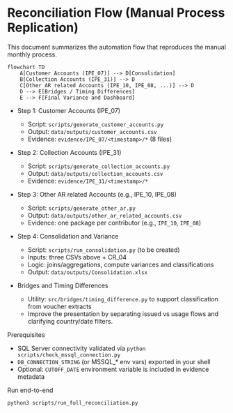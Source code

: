 # Reconciliation Flow (Manual Process Replication)

This document summarizes the automation flow that reproduces the manual monthly process.

```mermaid
flowchart TD
    A[Customer Accounts (IPE_07)] --> D[Consolidation]
    B[Collection Accounts (IPE_31)] --> D
    C[Other AR related Accounts (IPE_10, IPE_08, ...)] --> D
    D --> E[Bridges / Timing Differences]
    E --> F[Final Variance and Dashboard]
```

- Step 1: Customer Accounts (IPE_07)
  - Script: `scripts/generate_customer_accounts.py`
  - Output: `data/outputs/customer_accounts.csv`
  - Evidence: `evidence/IPE_07/<timestamp>/*` (8 files)

- Step 2: Collection Accounts (IPE_31)
  - Script: `scripts/generate_collection_accounts.py`
  - Output: `data/outputs/collection_accounts.csv`
  - Evidence: `evidence/IPE_31/<timestamp>/*`

- Step 3: Other AR related Accounts (e.g., IPE_10, IPE_08)
  - Script: `scripts/generate_other_ar.py`
  - Output: `data/outputs/other_ar_related_accounts.csv`
  - Evidence: one package per contributor (e.g., `IPE_10`, `IPE_08`)

- Step 4: Consolidation and Variance
  - Script: `scripts/run_consolidation.py` (to be created)
  - Inputs: three CSVs above + CR_04
  - Logic: joins/aggregations, compute variances and classifications
  - Output: `data/outputs/Consolidation.xlsx`

- Bridges and Timing Differences
  - Utility: `src/bridges/timing_difference.py` to support classification from voucher extracts
  - Improve the presentation by separating issued vs usage flows and clarifying country/date filters.

Prerequisites

- SQL Server connectivity validated via `python scripts/check_mssql_connection.py`
- `DB_CONNECTION_STRING` (or MSSQL_* env vars) exported in your shell
- Optional: `CUTOFF_DATE` environment variable is included in evidence metadata

Run end-to-end

```bash
python3 scripts/run_full_reconciliation.py
```
